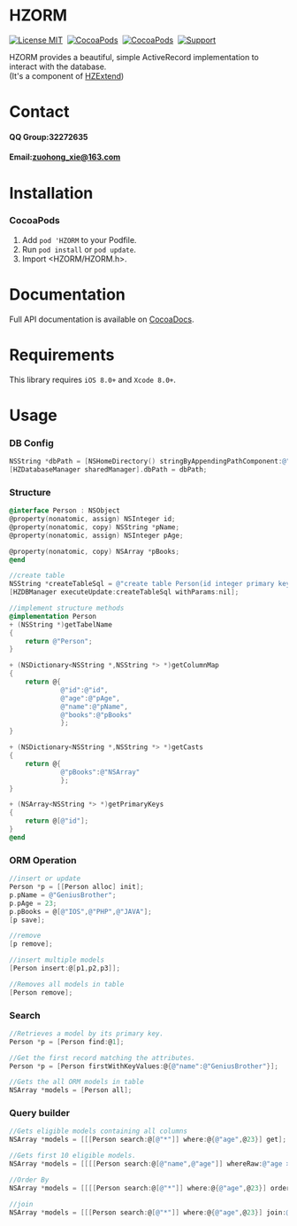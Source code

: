 HZORM
==============

[![License MIT](https://img.shields.io/badge/license-MIT-green.svg?style=flat)](https://raw.githubusercontent.com/GeniusBrother/HZORM/master/LICENSE)&nbsp;
[![CocoaPods](https://img.shields.io/cocoapods/v/HZORM.svg?style=flat)](http://cocoapods.org/pods/HZORM)&nbsp;
[![CocoaPods](http://img.shields.io/cocoapods/p/HZORM.svg?style=flat)](http://cocoadocs.org/docsets/HZORM)&nbsp;
[![Support](https://img.shields.io/badge/support-iOS%208%2B%20-blue.svg?style=flat)](https://www.apple.com/nl/ios/)&nbsp;

HZORM provides a beautiful, simple ActiveRecord implementation to interact with the database.<br/>
(It's a component of [HZExtend](https://github.com/GeniusBrother/HZExtend))

Contact
==============
#### QQ Group:32272635
#### Email:zuohong_xie@163.com

Installation
==============
### CocoaPods

1. Add `pod 'HZORM` to your Podfile.
2. Run `pod install` or `pod update`.
3. Import \<HZORM/HZORM.h\>.

Documentation
==============
Full API documentation is available on [CocoaDocs](http://cocoadocs.org/docsets/HZORM/).<br/>

Requirements
==============
This library requires `iOS 8.0+` and `Xcode 8.0+`.

Usage
==============
### DB Config
```objective-c
NSString *dbPath = [NSHomeDirectory() stringByAppendingPathComponent:@"Documents/HZDatabase.db"];
[HZDatabaseManager sharedManager].dbPath = dbPath;
```
### Structure
```objective-c
@interface Person : NSObject
@property(nonatomic, assign) NSInteger id;
@property(nonatomic, copy) NSString *pName;
@property(nonatomic, assign) NSInteger pAge;

@property(nonatomic, copy) NSArray *pBooks;
@end

//create table
NSString *createTableSql = @"create table Person(id integer primary key autoincrement autoincremen, name text not null, age integer, books text)";
[HZDBManager executeUpdate:createTableSql withParams:nil];

//implement structure methods
@implementation Person
+ (NSString *)getTabelName
{
    return @"Person";
}

+ (NSDictionary<NSString *,NSString *> *)getColumnMap
{
    return @{
             @"id":@"id",
             @"age":@"pAge",
             @"name":@"pName",
             @"books":@"pBooks"
             };
}

+ (NSDictionary<NSString *,NSString *> *)getCasts
{
    return @{
             @"pBooks":@"NSArray"
             };
}

+ (NSArray<NSString *> *)getPrimaryKeys
{
    return @[@"id"];
}
@end
```

### ORM Operation
```objective-c
//insert or update
Person *p = [[Person alloc] init];
p.pName = @"GeniusBrother";
p.pAge = 23;
p.pBooks = @[@"IOS",@"PHP",@"JAVA"];
[p save];

//remove
[p remove];

//insert multiple models
[Person insert:@[p1,p2,p3]];

//Removes all models in table
[Person remove];
```

### Search
```objective-c
//Retrieves a model by its primary key.
Person *p = [Person find:@1];

//Get the first record matching the attributes.
Person *p = [Person firstWithKeyValues:@{@"name":@"GeniusBrother"}];

//Gets the all ORM models in table
NSArray *models = [Person all];
```

### Query builder
```objective-c
//Gets eligible models containing all columns
NSArray *models = [[[Person search:@[@"*"]] where:@{@"age",@23}] get];

//Gets first 10 eligible models.
NSArray *models = [[[[Person search:@[@"name",@"age"]] whereRaw:@"age > 23"] take:10] get];

//Order By
NSArray *models = [[[[Person search:@[@"*"]] where:@{@"age",@23}] orderby:@"name" desc:YES] get];

//join
NSArray *models = [[[Person search:@[@"*"]] where:@{@"age",@23}] join:@"Role" withFirstColumn:@"Person.id" operator:@"=" secondColumn:@"Role.uid"];
```
